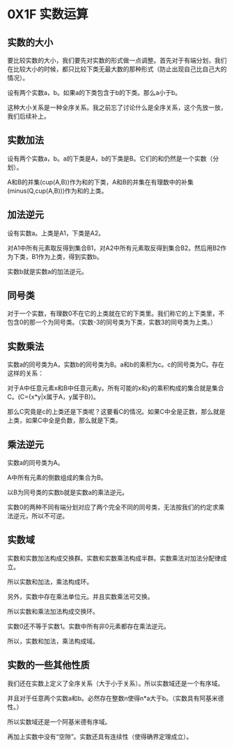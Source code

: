 # 0X1F 实数运算

## 实数的大小

要比较实数的大小，我们要先对实数的形式做一点调整。首先对于有端分划，我们在比较大小的时候，都只比较下类无最大数的那种形式（防止出现自己比自己大的情况）。

设有两个实数a，b。如果a的下类包含于b的下类。那么a小于b。

这种大小关系是一种全序关系。我之前忘了讨论什么是全序关系，这个先放一放，我们后续补上。

## 实数加法

设有两个实数a，b。a的下类是A，b的下类是B。它们的和仍然是一个实数（分划）。

A和B的并集(cup(A,B))作为和的下类，A和B的并集在有理数中的补集(minus(Q,cup(A,B)))作为和的上类。

## 加法逆元

设有实数a。上类是A1，下类是A2。

对A1中所有元素取反得到集合B1，对A2中所有元素取反得到集合B2。然后用B2作为下类，B1作为上类，得到实数b。

实数b就是实数a的加法逆元。

## 同号类

对于一个实数，有理数0不在它的上类就在它的下类里。我们称它的上下类里，不包含0的那一个为同号类。（实数-3的同号类为下类，实数3的同号类为上类。）

## 实数乘法

实数a的同号类为A，实数b的同号类为B。a和b的乘积为c。c的同号类为C。存在这样的关系：

对于A中任意元素x和B中任意元素y。所有可能的x和y的乘积构成的集合就是集合C。(C={x*y|x属于A，y属于B})。

那么C究竟是c的上类还是下类呢？这要看C的情况。如果C中全是正数，那么就是上类，如果C中全是负数，那么就是下类。

## 乘法逆元

实数a的同号类为A。

A中所有元素的倒数组成的集合为B。

以B为同号类的实数b就是实数a的乘法逆元。

实数0的两种不同有端分划对应了两个完全不同的同号类，无法按我们的约定求乘法逆元，所以不可逆。

## 实数域

实数和实数加法构成交换群。实数和实数乘法构成半群。实数乘法对加法分配律成立。

所以实数和加法，乘法构成环。

另外，实数中存在乘法单位元。并且实数乘法可交换。

所以实数和乘法加法构成交换环。

实数0还不等于实数1。实数中所有非0元素都存在乘法逆元。

所以，实数和加法，乘法构成域。

## 实数的一些其他性质

我们还在实数上定义了全序关系（大于小于关系）。所以实数域还是一个有序域。

并且对于任意两个实数a和b。必然存在整数n使得n*a大于b。（实数具有阿基米德性。）

所以实数域还是一个阿基米德有序域。

再加上实数中没有“空隙”。实数还具有连续性（使得确界定理成立）。
